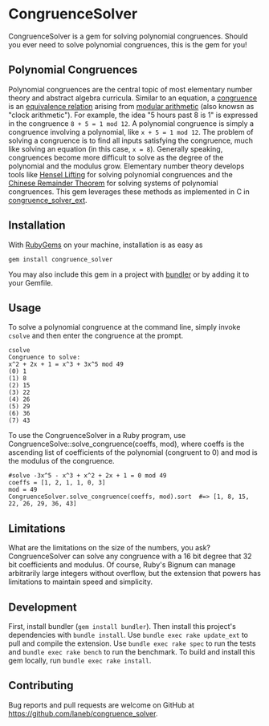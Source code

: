 # CongruenceSolver

CongruenceSolver is a gem for solving polynomial congruences. Should you ever need to solve polynomial congruences, this is the gem for you!

## Polynomial Congruences

Polynomial congruences are the central topic of most elementary number theory and abstract algebra curricula. Similar to an equation, a [congruence](https://en.wikipedia.org/wiki/Modular_equation) is an [equivalence relation](https://en.wikipedia.org/wiki/Equivalence_relation) arising from [modular arithmetic](https://en.wikipedia.org/wiki/Modular_arithmetic) (also knowsn as "clock arithmetic"). For example, the idea "5 hours past 8 is 1" is expressed in the congruence ```8 + 5 = 1 mod 12```. A polynomial congruence is simply a congruence involving a polynomial, like ```x + 5 = 1 mod 12```. The problem of solving a congruence is to find all inputs satisfying the congruence, much like solving an equation (in this case, ```x = 8```). Generally speaking, congruences become more difficult to solve as the degree of the polynomial and the modulus grow. Elementary number theory develops tools like [Hensel Lifting](https://en.wikipedia.org/wiki/Hensel%27s_lemma#Hensel_Lifting) for solving polynomial congruences and the [Chinese Remainder Theorem](https://en.wikipedia.org/wiki/Chinese_remainder_theorem) for solving systems of polynomial congruences. This gem leverages these methods as implemented in C in [congruence_solver_ext](https://github.com/laneb/congruence_solver_ext).

## Installation

With [RubyGems](https://rubygems.org/) on your machine, installation is as easy as
```shell
gem install congruence_solver
```

You may also include this gem in a project with [bundler](http://bundler.io/) or by adding it to your Gemfile.

## Usage

To solve a polynomial congruence at the command line, simply invoke `csolve` and then enter the congruence at the prompt.

```
csolve
Congruence to solve:
x^2 + 2x + 1 = x^3 + 3x^5 mod 49
(0) 1
(1) 8
(2) 15
(3) 22
(4) 26
(5) 29
(6) 36
(7) 43
```

To use the CongruenceSolver in a Ruby program, use CongruenceSolve::solve_congruence(coeffs, mod), where coeffs is the ascending list of coefficients of the polynomial (congruent to 0) and mod is the modulus of the congruence.

```
#solve -3x^5 - x^3 + x^2 + 2x + 1 = 0 mod 49
coeffs = [1, 2, 1, 1, 0, 3]
mod = 49
CongruenceSolver.solve_congruence(coeffs, mod).sort  #=> [1, 8, 15, 22, 26, 29, 36, 43]
```

## Limitations

What are the limitations on the size of the numbers, you ask? CongruenceSolver can solve any congruence with a 16 bit degree that 32 bit coefficients and modulus. Of course, Ruby's Bignum can manage arbitrarily large integers without overflow, but the extension that powers has limitations to maintain speed and simplicity.

## Development

First, install bundler (`gem install bundler`). Then install this project's dependencies with `bundle install`. Use `bundle exec rake update_ext` to pull and compile the extension. Use `bundle exec rake spec` to run the tests and `bundle exec rake bench` to run the benchmark. To build and install this gem locally, run `bundle exec rake install`.

## Contributing

Bug reports and pull requests are welcome on GitHub at https://github.com/laneb/congruence_solver.
